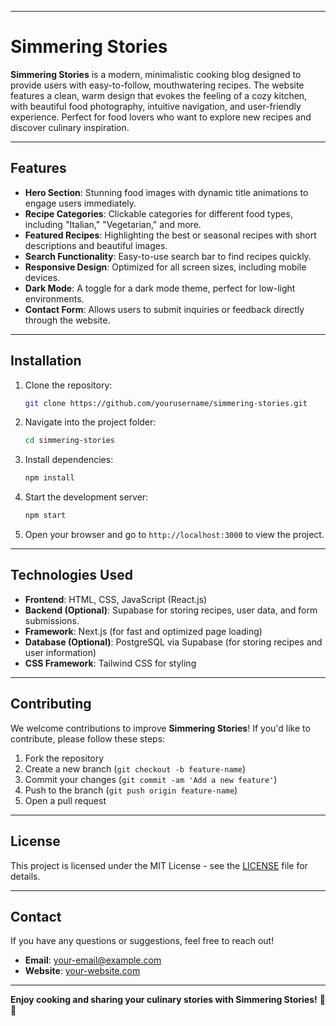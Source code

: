 
---

# Simmering Stories

**Simmering Stories** is a modern, minimalistic cooking blog designed to provide users with easy-to-follow, mouthwatering recipes. The website features a clean, warm design that evokes the feeling of a cozy kitchen, with beautiful food photography, intuitive navigation, and user-friendly experience. Perfect for food lovers who want to explore new recipes and discover culinary inspiration.

---

## Features

* **Hero Section**: Stunning food images with dynamic title animations to engage users immediately.
* **Recipe Categories**: Clickable categories for different food types, including "Italian," "Vegetarian," and more.
* **Featured Recipes**: Highlighting the best or seasonal recipes with short descriptions and beautiful images.
* **Search Functionality**: Easy-to-use search bar to find recipes quickly.
* **Responsive Design**: Optimized for all screen sizes, including mobile devices.
* **Dark Mode**: A toggle for a dark mode theme, perfect for low-light environments.
* **Contact Form**: Allows users to submit inquiries or feedback directly through the website.

---

## Installation

1. Clone the repository:

   ```bash
   git clone https://github.com/yourusername/simmering-stories.git
   ```

2. Navigate into the project folder:

   ```bash
   cd simmering-stories
   ```

3. Install dependencies:

   ```bash
   npm install
   ```

4. Start the development server:

   ```bash
   npm start
   ```

5. Open your browser and go to `http://localhost:3000` to view the project.

---

## Technologies Used

* **Frontend**: HTML, CSS, JavaScript (React.js)
* **Backend (Optional)**: Supabase for storing recipes, user data, and form submissions.
* **Framework**: Next.js (for fast and optimized page loading)
* **Database (Optional)**: PostgreSQL via Supabase (for storing recipes and user information)
* **CSS Framework**: Tailwind CSS for styling

---

## Contributing

We welcome contributions to improve **Simmering Stories**! If you'd like to contribute, please follow these steps:

1. Fork the repository
2. Create a new branch (`git checkout -b feature-name`)
3. Commit your changes (`git commit -am 'Add a new feature'`)
4. Push to the branch (`git push origin feature-name`)
5. Open a pull request

---

## License

This project is licensed under the MIT License - see the [LICENSE](LICENSE) file for details.

---

## Contact

If you have any questions or suggestions, feel free to reach out!

* **Email**: [your-email@example.com](varmanliamirhosein@gmail.com)
* **Website**: [your-website.com](https://varmanli.ir)

---

**Enjoy cooking and sharing your culinary stories with Simmering Stories!** 🍴✨
